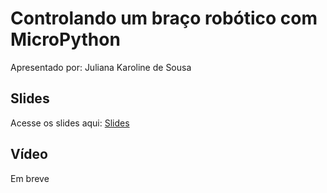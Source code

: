 # Controlando um braço robótico com MicroPython

Apresentado por: Juliana Karoline de Sousa


## Slides

Acesse os slides aqui: [Slides](./pybr2019-juliana-karoline-de-controlando-um-braco-robotico-com.pdf)


## Vídeo

Em breve